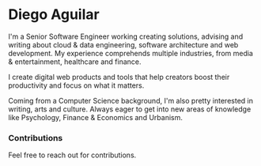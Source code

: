 # Diego Aguilar

I'm a Senior Software Engineer working creating solutions, advising and writing about cloud & data engineering, software architecture and web development. My experience comprehends multiple industries, from media & entertainment, healthcare and finance.

I create digital web products and tools that help creators boost their productivity and focus on what it matters.

Coming from a Computer Science background, I'm also pretty interested in writing, arts and culture. Always eager to get into new areas of knowledge like Psychology, Finance & Economics and Urbanism.

### Contributions

Feel free to reach out for contributions.

